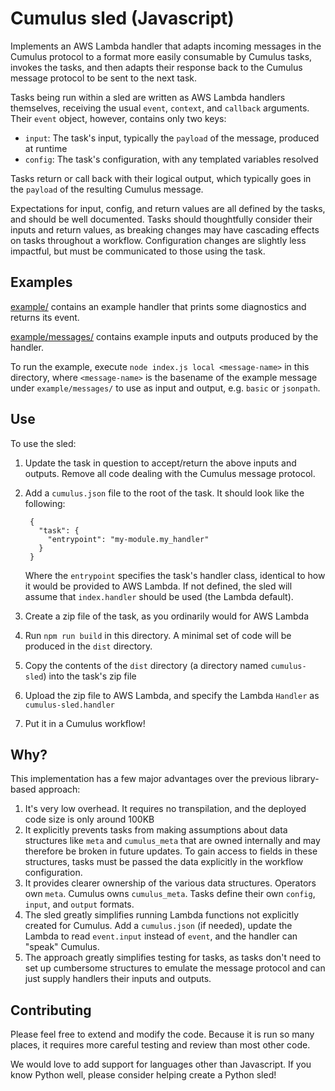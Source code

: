 # Cumulus sled (Javascript)

Implements an AWS Lambda handler that adapts incoming messages in the Cumulus protocol
to a format more easily consumable by Cumulus tasks, invokes the tasks, and then adapts
their response back to the Cumulus message protocol to be sent to the next task.

Tasks being run within a sled are written as AWS Lambda handlers themselves, receiving
the usual `event`, `context`, and `callback` arguments.  Their `event` object, however,
contains only two keys:

  * `input`: The task's input, typically the `payload` of the message, produced at runtime
  * `config`: The task's configuration, with any templated variables resolved

Tasks return or call back with their logical output, which typically goes in the `payload`
of the resulting Cumulus message.

Expectations for input, config, and return values are all defined by the tasks, and should
be well documented. Tasks should thoughtfully consider their inputs and return values, as
breaking changes may have cascading effects on tasks throughout a workflow. Configuration
changes are slightly less impactful, but must be communicated to those using the task.

## Examples

[example/](example/) contains an example handler that prints some diagnostics and returns its event.

[example/messages/](example/messages/) contains example inputs and outputs produced by the handler.

To run the example, execute `node index.js local <message-name>` in this directory, where
`<message-name>` is the basename of the example message under `example/messages/` to use as input
and output, e.g. `basic` or `jsonpath`.

## Use

To use the sled:

1. Update the task in question to accept/return the above inputs and outputs. Remove all code
   dealing with the Cumulus message protocol.
2. Add a `cumulus.json` file to the root of the task. It should look like the following:

        {
          "task": {
            "entrypoint": "my-module.my_handler"
          }
        }
   Where the `entrypoint` specifies the task's handler class, identical to how it would be provided
   to AWS Lambda. If not defined, the sled will assume that `index.handler` should be used (the Lambda default).
3. Create a zip file of the task, as you ordinarily would for AWS Lambda
4. Run `npm run build` in this directory.  A minimal set of code will be produced in the `dist` directory.
5. Copy the contents of the `dist` directory (a directory named `cumulus-sled`) into the task's zip file
6. Upload the zip file to AWS Lambda, and specify the Lambda `Handler` as `cumulus-sled.handler`
7. Put it in a Cumulus workflow!

## Why?

This implementation has a few major advantages over the previous library-based approach:

1. It's very low overhead. It requires no transpilation, and the deployed code size is only around 100KB
2. It explicitly prevents tasks from making assumptions about data structures like `meta` and `cumulus_meta`
   that are owned internally and may therefore be broken in future updates. To gain access to fields in these
   structures, tasks must be passed the data explicitly in the workflow configuration.
3. It provides clearer ownership of the various data structures.  Operators own `meta`. Cumulus owns `cumulus_meta`.
   Tasks define their own `config`, `input`, and `output` formats.
4. The sled greatly simplifies running Lambda functions not explicitly created for Cumulus.  Add a `cumulus.json`
   (if needed), update the Lambda to read `event.input` instead of `event`, and the handler can "speak" Cumulus.
5. The approach greatly simplifies testing for tasks, as tasks don't need to set up cumbersome structures to
   emulate the message protocol and can just supply handlers their inputs and outputs.

## Contributing

Please feel free to extend and modify the code. Because it is run so many places, it requires more careful testing
and review than most other code.

We would love to add support for languages other than Javascript.  If you know Python well, please consider helping
create a Python sled!
